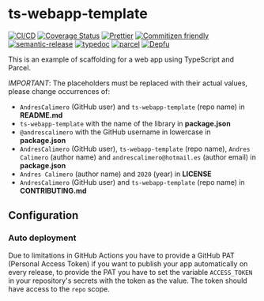 # ts-webapp-template

[![CI/CD](https://github.com/AndresCalimero/ts-webapp-template/workflows/CI/CD/badge.svg)](https://github.com/AndresCalimero/ts-webapp-template/actions)
[![Coverage Status](https://coveralls.io/repos/github/AndresCalimero/ts-webapp-template/badge.svg?branch=master)](https://coveralls.io/github/AndresCalimero/ts-webapp-template?branch=master)
[![Prettier](https://img.shields.io/badge/code_style-prettier-ff69b4.svg)](https://prettier.io/)
[![Commitizen friendly](https://img.shields.io/badge/commitizen-friendly-brightgreen.svg)](http://commitizen.github.io/cz-cli/)
[![semantic-release](https://img.shields.io/badge/%20%20%F0%9F%93%A6%F0%9F%9A%80-semantic--release-e10079.svg)](https://github.com/semantic-release/semantic-release)
[![typedoc](https://img.shields.io/badge/docs-typedoc-green.svg)](https://typedoc.org/)
[![parcel](https://img.shields.io/badge/bundler-Parcel-green.svg)](https://parceljs.org/)
[![Depfu](https://badges.depfu.com/badges/544dd714be584a864fbf9fc8de411e1c/overview.svg)](https://depfu.com/github/AndresCalimero/ts-webapp-template?project_id=11433)

This is an example of scaffolding for a web app using TypeScript and Parcel.

*IMPORTANT*: The placeholders must be replaced with their actual values, please change occurrences of:

* `AndresCalimero` (GitHub user) and `ts-webapp-template` (repo name) in **README.md**
* `ts-webapp-template` with the name of the library in **package.json**
* `@andrescalimero` with the GitHub username in lowercase in **package.json**
* `AndresCalimero` (GitHub user), `ts-webapp-template` (repo name), `Andres Calimero` (author name) and `andrescalimero@hotmail.es` (author email) in **package.json**
* `Andres Calimero` (author name) and `2020` (year) in **LICENSE**
* `AndresCalimero` (GitHub user) and `ts-webapp-template` (repo name) in **CONTRIBUTING.md**

## Configuration

### Auto deployment

Due to limitations in GitHub Actions you have to provide a GitHub PAT (Personal Access Token) if you want to publish your app automatically on every release, to provide the PAT you have to set the variable `ACCESS_TOKEN` in your repository's secrets with the token as the value. The token should have access to the `repo` scope.
